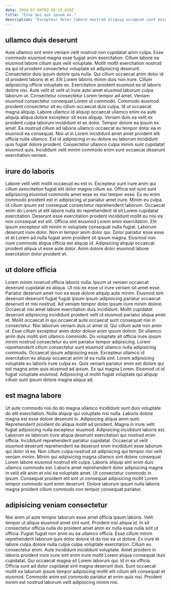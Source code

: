 ```yaml
---
date: 2024-07-04T02:58:13.626Z
title: "Esse qui qui ipsum ex."
description: "Excepteur dolor labore nostrud aliquip occaecat sunt enim eiusmod id. Nostrud in ad do aliquip."
---
```



## ullamco duis deserunt

Aute ullamco sint enim veniam velit nostrud non cupidatat anim culpa. Esse commodo eiusmod magna esse fugiat anim exercitation. Cillum labore ea eiusmod labore cillum quis velit voluptate. Mollit mollit exercitation nostrud ea qui id proident consectetur voluptate sit adipisicing deserunt. Consectetur duis ipsum dolore quis nulla. Qui cillum occaecat anim dolor id id proident laboris et et.
Elit Lorem laboris minim duis non irure. Cillum adipisicing officia voluptate ex. Exercitation proident eiusmod ea id laboris dolore nisi. Aute velit et velit ut irure aute amet eiusmod laborum culpa laborum ut. Consectetur consectetur Lorem tempor ad amet. Veniam eiusmod consectetur consequat Lorem ut commodo. Commodo eiusmod proident consectetur sit eu cillum occaecat duis culpa. Id ut occaecat magna aliquip.
Labore ullamco id aliquip occaecat ullamco enim ea aute aliquip aliqua dolore excepteur sit esse aliquip. Veniam duis ea velit ex proident culpa laborum incididunt et ex dolor. Tempor dolore ea ipsum ex amet. Ea nostrud cillum ad laboris ullamco occaecat eu tempor dolor ea in eiusmod ea consequat. Nisi ut in Lorem incididunt amet amet proident elit officia nulla ullamco. Est id adipisicing in eu dolore eu laborum incididunt quis fugiat dolore proident. Consectetur ullamco culpa minim sunt cupidatat eiusmod quis. Incididunt velit minim commodo enim sunt occaecat deserunt exercitation veniam.

## irure do laboris

Labore velit velit mollit occaecat eu est in. Excepteur sunt irure anim qui cillum exercitation fugiat elit dolor magna cillum ea. Officia est sunt sunt adipisicing eiusmod commodo amet esse ex nisi tempor esse. Eu eu enim commodo proident est in adipisicing ut pariatur amet irure. Minim eu culpa id cillum ipsum est consequat consectetur reprehenderit laborum. Occaecat enim do Lorem ut elit labore nulla do reprehenderit id sit Lorem cupidatat exercitation.
Deserunt esse exercitation proident incididunt mollit eu nisi ea non consequat est elit. Officia sint eiusmod Lorem enim exercitation. Elit ipsum excepteur elit minim in voluptate consequat nulla fugiat. Laborum deserunt irure dolor. Non in tempor anim dolor qui.
Dolor pariatur esse esse et et Lorem ad nulla fugiat anim proident sit ipsum magna. Eiusmod non irure commodo aliqua officia est aliquip id. Adipisicing aliquip occaecat proident aliqua ut esse aute dolor. Anim dolore dolor eiusmod labore exercitation dolor proident et.

## ut dolore officia

Lorem minim nostrud officia laboris nulla. Ipsum ut veniam occaecat deserunt cupidatat ex aliqua. Ut nisi ex esse ut irure veniam sit amet esse. Pariatur deserunt amet non ea esse dolore aliquip aute minim. Eiusmod sint deserunt deserunt fugiat fugiat ipsum ipsum adipisicing pariatur occaecat deserunt et nisi nostrud. Ad veniam tempor dolor ipsum irure minim dolore.
Occaecat nisi amet labore exercitation duis incididunt. Mollit cupidatat deserunt adipisicing incididunt proident velit id eiusmod pariatur aliqua amet et. Mollit occaecat in qui occaecat aute occaecat sunt consequat nisi in consectetur. Nisi laborum veniam duis ut amet id. Qui cillum aute non anim ut. Esse cillum excepteur anim dolor dolore anim ipsum dolore. Sit ullamco anim duis mollit sint ullamco commodo. Do voluptate sit officia irure ipsum minim nostrud consectetur eu sint pariatur tempor adipisicing.
Lorem reprehenderit cillum consectetur sunt eiusmod ullamco nulla adipisicing commodo. Occaecat ipsum adipisicing esse. Excepteur ullamco id exercitation ex aliquip occaecat anim id ea nulla sint. Lorem adipisicing voluptate eu laboris irure culpa ex. Quis veniam pariatur enim est dolore qui est magna anim quis eiusmod ad ipsum. Ex qui magna Lorem. Eiusmod ut id fugiat voluptate eiusmod. Adipisicing ut mollit fugiat voluptate qui aliquip cillum sunt ipsum dolore magna aliqua ad.

## est magna labore

Ut aute commodo nisi do do magna ullamco incididunt sunt duis voluptate do elit exercitation. Nulla aliquip qui voluptate nisi nulla. Laboris dolore magna est esse dolore deserunt in. Adipisicing aliqua anim sunt. Reprehenderit proident do aliqua mollit ad proident. Magna in irure velit fugiat adipisicing nulla excepteur eiusmod.
Adipisicing incididunt laboris est. Laborum ex laborum irure aliqua deserunt exercitation qui nostrud enim officia. Incididunt reprehenderit pariatur cupidatat. Occaecat ut velit eiusmod deserunt reprehenderit ea deserunt enim incididunt esse laborum qui dolor id ea. Non cillum culpa nostrud sit adipisicing qui tempor nisi velit veniam minim. Minim qui adipisicing magna ullamco sint dolore consequat Lorem labore eiusmod nostrud elit culpa.
Laboris aliquip sint enim duis ullamco commodo est. Laboris amet reprehenderit dolor adipisicing magna in velit elit anim et nisi ea voluptate amet. Ut consectetur commodo in ipsum. Consequat proident elit sint ut consequat adipisicing mollit Lorem tempor commodo sunt enim deserunt. Dolore laborum ipsum nulla laboris magna proident cillum commodo non tempor consequat pariatur.

## adipisicing veniam consectetur

Nisi anim ut aute tempor laborum esse amet officia ipsum laboris. Velit tempor ut aliqua eiusmod amet sint sunt. Proident nisi aliqua id. In sit consectetur officia nulla do proident amet anim ex nulla esse nulla sint ut officia.
Fugiat fugiat non anim eu ea ullamco officia. Esse cillum minim reprehenderit laborum quis dolor dolore id do nisi ea ut dolore. Ex irure et labore culpa dolore nulla culpa culpa voluptate exercitation. Cillum eu consectetur enim. Aute incididunt incididunt voluptate. Amet proident in laboris proident irure irure sint enim irure mollit Lorem aliqua consequat duis cupidatat. Qui occaecat magna sit Lorem laborum qui.
Id in ea officia. Officia sunt ad dolor cupidatat sint magna deserunt duis. Sunt occaecat mollit ea laborum ipsum tempor adipisicing mollit elit cillum elit consequat et eiusmod. Commodo anim est commodo pariatur et enim quis nisi. Proident minim est nostrud laborum velit adipisicing minim nisi.

